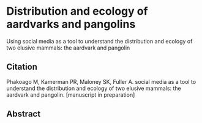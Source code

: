 # Distribution and ecology of aardvarks and pangolins

Using social media as a tool to understand the distribution and ecology of two elusive mammals: the aardvark and pangolin

## Citation

Phakoago M, Kamerman PR, Maloney SK, Fuller A. social media as a tool to understand the distribution and ecology of two elusive mammals: the aardvark and pangolin. [manuscript in preparation]

## Abstract

